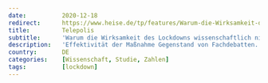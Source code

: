 ```yaml
---
date:          2020-12-18
redirect:      https://www.heise.de/tp/features/Warum-die-Wirksamkeit-des-Lockdowns-wissenschaftlich-nicht-bewiesen-ist-4992909.html
title:         Telepolis
subtitle:      'Warum die Wirksamkeit des Lockdowns wissenschaftlich nicht bewiesen ist'
description:   'Effektivität der Maßnahme Gegenstand von Fachdebatten. Kein Effekt von Frühjahrs-Lockdown. Studiendesign bei Prognosen versagt. (Teil 1)'
country:       DE
categories:    [Wissenschaft, Studie, Zahlen]
tags:          [lockdown]
---
```

